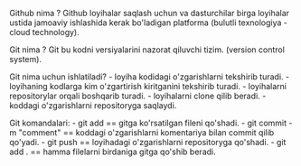 Github nima ?
    Github loyihalar saqlash uchun va dasturchilar birga loyihalar ustida jamoaviy ishlashida kerak bo'ladigan platforma (bulutli texnologiya - cloud technology).

Git nima ?
    Git bu kodni versiyalarini nazorat qiluvchi tizim.
    (version control system).

Git nima uchun ishlatiladi?
    - loyiha kodidagi o'zgarishlarni tekshirib turadi.
    - loyihaning kodlarga kim o'zgartirish kiritganini tekshirib turadi.
    - loyihalarni repositorylar orqali boshqarib turadi.
    - loyihalarni clone qilib beradi.
    - koddagi o'zgarishlarni repositoryga saqlaydi.

Git komandalari:
    - git add <file name> == gitga ko'rsatilgan fileni qo'shadi.
    - git commit -m "comment" == koddagi o'zgarishlarni komentariya bilan commit qilib qo'yadi.
    - git push == loyihadagi o'zgarishlarni repositoryga qo'shadi.
    - git add . == hamma filelarni birdaniga gitga qo'shib beradi.
